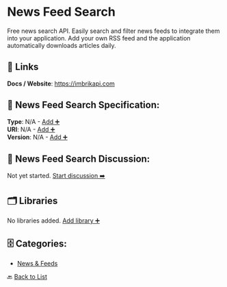 # News Feed Search

Free news search API. Easily search and filter news feeds to integrate them into your application. Add your own RSS feed and the application automatically downloads articles daily.

##  🔗 Links
**Docs / Website**: https://imbrikapi.com

## 🧬 News Feed Search Specification:
**Type**: N/A - [Add ➕](https://github.com/apis-list/apis-list/edit/main/apis.yaml#13299)  
**URI**: N/A - [Add ➕](https://github.com/apis-list/apis-list/edit/main/apis.yaml#13299)  
**Version**: N/A - [Add ➕](https://github.com/apis-list/apis-list/edit/main/apis.yaml#13299)

## 💬 News Feed Search Discussion:
Not yet started. [Start discussion ➡️](https://github.com/apis-list/apis-list/discussions/new)

## 🗂️ Libraries

No libraries added. [Add library ➕](https://github.com/apis-list/apis-list/edit/main/apis.yaml#13299)    


## 🗄️ Categories:
- [News & Feeds](https://github.com/apis-list/apis-list#news--feeds-)

🔙  [Back to List](https://github.com/apis-list/apis-list)
